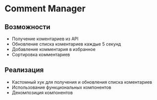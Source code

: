 # Comment Manager



## Возможности

- Получение коментариев из API
- Обновление списка коментариев каждые 5 секунд
- Добавление комментария в избранное
- Сортировка комментариев

## Реализация

- Кастомный хук для получения и обновления списка коментариев
- Использование функциональных компонентов
- Декомпозиция компонентов
